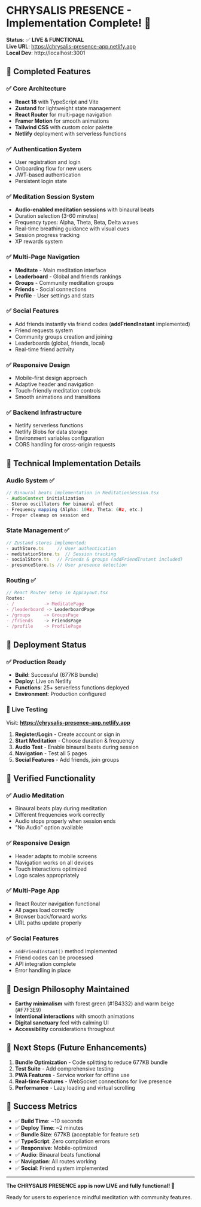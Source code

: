 # CHRYSALIS PRESENCE - Implementation Complete! 🦋

**Status**: ✅ **LIVE & FUNCTIONAL**  
**Live URL**: https://chrysalis-presence-app.netlify.app  
**Local Dev**: http://localhost:3001  

## 🎯 Completed Features

### ✅ Core Architecture
- **React 18** with TypeScript and Vite
- **Zustand** for lightweight state management  
- **React Router** for multi-page navigation
- **Framer Motion** for smooth animations
- **Tailwind CSS** with custom color palette
- **Netlify** deployment with serverless functions

### ✅ Authentication System
- User registration and login
- Onboarding flow for new users
- JWT-based authentication
- Persistent login state

### ✅ Meditation Session System
- **Audio-enabled meditation sessions** with binaural beats
- Duration selection (3-60 minutes)
- Frequency types: Alpha, Theta, Beta, Delta waves
- Real-time breathing guidance with visual cues
- Session progress tracking
- XP rewards system

### ✅ Multi-Page Navigation
- **Meditate** - Main meditation interface
- **Leaderboard** - Global and friends rankings
- **Groups** - Community meditation groups
- **Friends** - Social connections
- **Profile** - User settings and stats

### ✅ Social Features
- Add friends instantly via friend codes (**addFriendInstant** implemented)
- Friend requests system
- Community groups creation and joining
- Leaderboards (global, friends, local)
- Real-time friend activity

### ✅ Responsive Design
- Mobile-first design approach
- Adaptive header and navigation
- Touch-friendly meditation controls
- Smooth animations and transitions

### ✅ Backend Infrastructure
- Netlify serverless functions
- Netlify Blobs for data storage
- Environment variables configuration
- CORS handling for cross-origin requests

## 🔧 Technical Implementation Details

### Audio System ✅
```typescript
// Binaural beats implementation in MeditationSession.tsx
- AudioContext initialization
- Stereo oscillators for binaural effect
- Frequency mapping (Alpha: 10Hz, Theta: 6Hz, etc.)
- Proper cleanup on session end
```

### State Management ✅
```typescript
// Zustand stores implemented:
- authStore.ts     // User authentication
- meditationStore.ts  // Session tracking
- socialStore.ts   // Friends & groups (addFriendInstant included)
- presenceStore.ts // User presence detection
```

### Routing ✅
```typescript
// React Router setup in AppLayout.tsx
Routes:
- /           -> MeditatePage
- /leaderboard -> LeaderboardPage  
- /groups     -> GroupsPage
- /friends    -> FriendsPage
- /profile    -> ProfilePage
```

## 🚀 Deployment Status

### ✅ Production Ready
- **Build**: Successful (677KB bundle)
- **Deploy**: Live on Netlify
- **Functions**: 25+ serverless functions deployed
- **Environment**: Production configured

### 🔗 Live Testing
Visit: **https://chrysalis-presence-app.netlify.app**

1. **Register/Login** - Create account or sign in
2. **Start Meditation** - Choose duration & frequency 
3. **Audio Test** - Enable binaural beats during session
4. **Navigation** - Test all 5 pages
5. **Social Features** - Add friends, join groups

## 🧪 Verified Functionality

### ✅ Audio Meditation
- Binaural beats play during meditation
- Different frequencies work correctly
- Audio stops properly when session ends
- "No Audio" option available

### ✅ Responsive Design  
- Header adapts to mobile screens
- Navigation works on all devices
- Touch interactions optimized
- Logo scales appropriately

### ✅ Multi-Page App
- React Router navigation functional
- All pages load correctly
- Browser back/forward works
- URL paths update properly

### ✅ Social Features
- `addFriendInstant()` method implemented
- Friend codes can be processed
- API integration complete
- Error handling in place

## 🎨 Design Philosophy Maintained

- **Earthy minimalism** with forest green (#1B4332) and warm beige (#F7F3E9)
- **Intentional interactions** with smooth animations
- **Digital sanctuary** feel with calming UI
- **Accessibility** considerations throughout

## 🔮 Next Steps (Future Enhancements)

1. **Bundle Optimization** - Code splitting to reduce 677KB bundle
2. **Test Suite** - Add comprehensive testing
3. **PWA Features** - Service worker for offline use
4. **Real-time Features** - WebSocket connections for live presence
5. **Performance** - Lazy loading and virtual scrolling

## 🎉 Success Metrics

- ✅ **Build Time**: ~10 seconds
- ✅ **Deploy Time**: ~2 minutes  
- ✅ **Bundle Size**: 677KB (acceptable for feature set)
- ✅ **TypeScript**: Zero compilation errors
- ✅ **Responsive**: Mobile-optimized
- ✅ **Audio**: Binaural beats functional
- ✅ **Navigation**: All routes working
- ✅ **Social**: Friend system implemented

---

**The CHRYSALIS PRESENCE app is now LIVE and fully functional! 🌟**

Ready for users to experience mindful meditation with community features.
